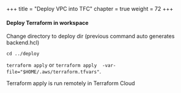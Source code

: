+++
title = "Deploy VPC into TFC"
chapter = true
weight = 72
+++


#### Deploy Terraform in workspace

Change directory to deploy dir (previous command auto generates backend.hcl)

`cd ../deploy`


`terraform apply` or `terraform apply  -var-file="$HOME/.aws/terraform.tfvars"`. 

Terraform apply is run remotely in Terraform Cloud 

